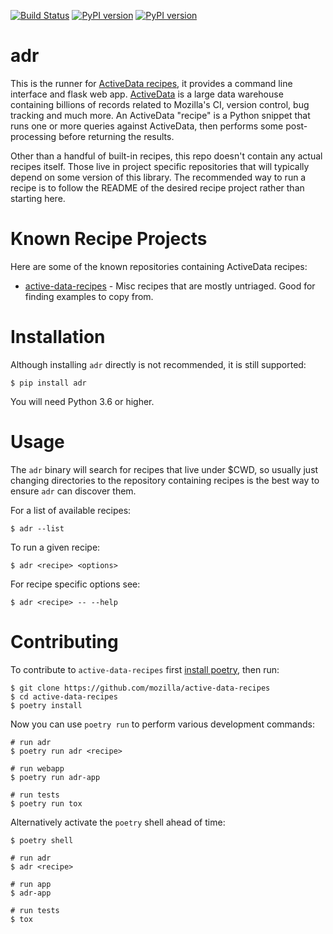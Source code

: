 [![Build Status](https://travis-ci.org/mozilla/active-data-recipes.svg?branch=master)](https://travis-ci.org/mozilla/active-data-recipes)
[![PyPI version](https://badge.fury.io/py/adr.svg)](https://badge.fury.io/py/adr)
[![PyPI version](https://readthedocs.org/projects/active-data-recipes/badge/?version=latest)](https://active-data-recipes.readthedocs.io)

# adr

This is the runner for [ActiveData recipes][0], it provides a command line interface and flask web
app. [ActiveData][4] is a large data warehouse containing billions of records related to Mozilla's
CI, version control, bug tracking and much more. An ActiveData "recipe" is a Python snippet that
runs one or more queries against ActiveData, then performs some post-processing before returning the
results.

Other than a handful of built-in recipes, this repo doesn't contain any actual recipes itself. Those
live in project specific repositories that will typically depend on some version of this library.
The recommended way to run a recipe is to follow the README of the desired recipe project rather
than starting here.


# Known Recipe Projects

Here are some of the known repositories containing ActiveData recipes:

* [active-data-recipes][3] - Misc recipes that are mostly untriaged. Good for finding examples to
  copy from.


# Installation

Although installing `adr` directly is not recommended, it is still supported:

    $ pip install adr

You will need Python 3.6 or higher.


# Usage

The `adr` binary will search for recipes that live under $CWD, so usually just changing directories
to the repository containing recipes is the best way to ensure `adr` can discover them.

For a list of available recipes:

    $ adr --list

To run a given recipe:

    $ adr <recipe> <options>

For recipe specific options see:

    $ adr <recipe> -- --help


# Contributing

To contribute to `active-data-recipes` first [install poetry][2], then run:

    $ git clone https://github.com/mozilla/active-data-recipes
    $ cd active-data-recipes
    $ poetry install

Now you can use `poetry run` to perform various development commands:

    # run adr
    $ poetry run adr <recipe>

    # run webapp
    $ poetry run adr-app

    # run tests
    $ poetry run tox

Alternatively activate the `poetry` shell ahead of time:

    $ poetry shell

    # run adr
    $ adr <recipe>

    # run app
    $ adr-app

    # run tests
    $ tox

[0]: https://active-data-recipes.readthedocs.io
[1]: https://active-data-recipes.readthedocs.io/en/latest/recipes.html
[2]: https://poetry.eustace.io/docs/#installation
[3]: https://github.com/mozilla/active-data-recipes
[4]: https://github.com/mozilla/ActiveData
